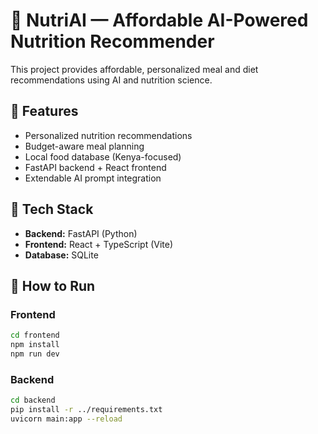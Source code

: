# 🍎 NutriAI — Affordable AI-Powered Nutrition Recommender

This project provides affordable, personalized meal and diet recommendations using AI and nutrition science.

## 🚀 Features
- Personalized nutrition recommendations
- Budget-aware meal planning
- Local food database (Kenya-focused)
- FastAPI backend + React frontend
- Extendable AI prompt integration

## 🧠 Tech Stack
- **Backend:** FastAPI (Python)
- **Frontend:** React + TypeScript (Vite)
- **Database:** SQLite

## 🏃 How to Run

### Frontend
```bash
cd frontend
npm install
npm run dev
```

### Backend
```bash
cd backend
pip install -r ../requirements.txt
uvicorn main:app --reload
```
